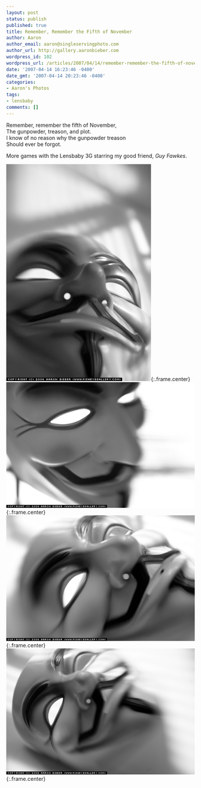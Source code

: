 ```yaml
---
layout: post
status: publish
published: true
title: Remember, Remember the Fifth of November
author: Aaron
author_email: aaron@singleservingphoto.com
author_url: http://gallery.aaronbieber.com
wordpress_id: 102
wordpress_url: /articles/2007/04/14/remember-remember-the-fifth-of-november/
date: '2007-04-14 16:23:46 -0400'
date_gmt: '2007-04-14 20:23:46 -0400'
categories:
- Aaron's Photos
tags:
- lensbaby
comments: []
---
```

Remember, remember the fifth of November,\
 The gunpowder, treason, and plot.\
 I know of no reason why the gunpowder treason\
 Should ever be forgot.

More games with the Lensbaby 3G starring my good friend, _Guy Fawkes_.

![](/ssp/14Apr07-01.jpg){:.frame.center}\
 ![](/ssp/14Apr07-02.jpg){:.frame.center}\
 ![](/ssp/14Apr07-03.jpg){:.frame.center}\
 ![](/ssp/14Apr07-04.jpg){:.frame.center}

